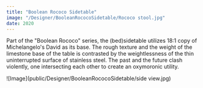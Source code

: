 ```yaml
---
title: "Boolean Rococo Sidetable"
image: "/Designer/BooleanRococoSidetable/Rococo stool.jpg"
date: 2020
---
```


Part of the "Boolean Rococo" series, the (bed)sidetable utilizes 18:1 copy of Michelangelo's David as its base.
The rough texture and the weight of the limestone base of the table is contrasted by the weightlessness of the thin uninterrupted surface of stainless steel. The past and the future clash violently, one intersecting each other to create an oxymoronic utility.

![Image](public/Designer/BooleanRococoSidetable/side view.jpg)
